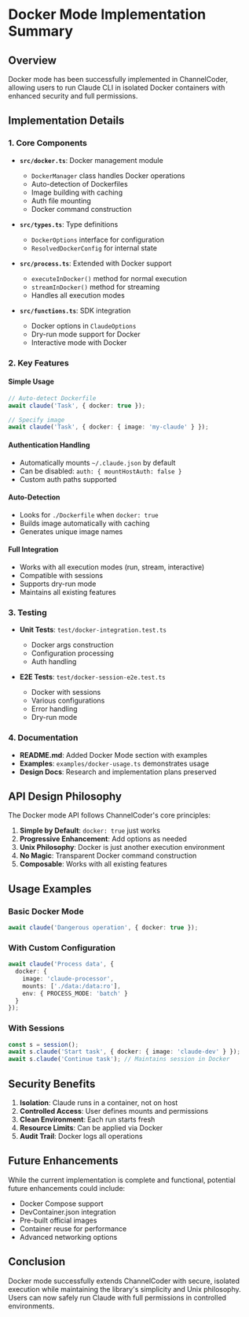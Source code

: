 # Docker Mode Implementation Summary

## Overview

Docker mode has been successfully implemented in ChannelCoder, allowing users to run Claude CLI in isolated Docker containers with enhanced security and full permissions.

## Implementation Details

### 1. **Core Components**

- **`src/docker.ts`**: Docker management module
  - `DockerManager` class handles Docker operations
  - Auto-detection of Dockerfiles
  - Image building with caching
  - Auth file mounting
  - Docker command construction

- **`src/types.ts`**: Type definitions
  - `DockerOptions` interface for configuration
  - `ResolvedDockerConfig` for internal state

- **`src/process.ts`**: Extended with Docker support
  - `executeInDocker()` method for normal execution
  - `streamInDocker()` method for streaming
  - Handles all execution modes

- **`src/functions.ts`**: SDK integration
  - Docker options in `ClaudeOptions`
  - Dry-run mode support for Docker
  - Interactive mode with Docker

### 2. **Key Features**

#### Simple Usage
```typescript
// Auto-detect Dockerfile
await claude('Task', { docker: true });

// Specify image
await claude('Task', { docker: { image: 'my-claude' } });
```

#### Authentication Handling
- Automatically mounts `~/.claude.json` by default
- Can be disabled: `auth: { mountHostAuth: false }`
- Custom auth paths supported

#### Auto-Detection
- Looks for `./Dockerfile` when `docker: true`
- Builds image automatically with caching
- Generates unique image names

#### Full Integration
- Works with all execution modes (run, stream, interactive)
- Compatible with sessions
- Supports dry-run mode
- Maintains all existing features

### 3. **Testing**

- **Unit Tests**: `test/docker-integration.test.ts`
  - Docker args construction
  - Configuration processing
  - Auth handling

- **E2E Tests**: `test/docker-session-e2e.test.ts`
  - Docker with sessions
  - Various configurations
  - Error handling
  - Dry-run mode

### 4. **Documentation**

- **README.md**: Added Docker Mode section with examples
- **Examples**: `examples/docker-usage.ts` demonstrates usage
- **Design Docs**: Research and implementation plans preserved

## API Design Philosophy

The Docker mode API follows ChannelCoder's core principles:

1. **Simple by Default**: `docker: true` just works
2. **Progressive Enhancement**: Add options as needed
3. **Unix Philosophy**: Docker is just another execution environment
4. **No Magic**: Transparent Docker command construction
5. **Composable**: Works with all existing features

## Usage Examples

### Basic Docker Mode
```typescript
await claude('Dangerous operation', { docker: true });
```

### With Custom Configuration
```typescript
await claude('Process data', {
  docker: {
    image: 'claude-processor',
    mounts: ['./data:/data:ro'],
    env: { PROCESS_MODE: 'batch' }
  }
});
```

### With Sessions
```typescript
const s = session();
await s.claude('Start task', { docker: { image: 'claude-dev' } });
await s.claude('Continue task'); // Maintains session in Docker
```

## Security Benefits

1. **Isolation**: Claude runs in a container, not on host
2. **Controlled Access**: User defines mounts and permissions
3. **Clean Environment**: Each run starts fresh
4. **Resource Limits**: Can be applied via Docker
5. **Audit Trail**: Docker logs all operations

## Future Enhancements

While the current implementation is complete and functional, potential future enhancements could include:

- Docker Compose support
- DevContainer.json integration
- Pre-built official images
- Container reuse for performance
- Advanced networking options

## Conclusion

Docker mode successfully extends ChannelCoder with secure, isolated execution while maintaining the library's simplicity and Unix philosophy. Users can now safely run Claude with full permissions in controlled environments.